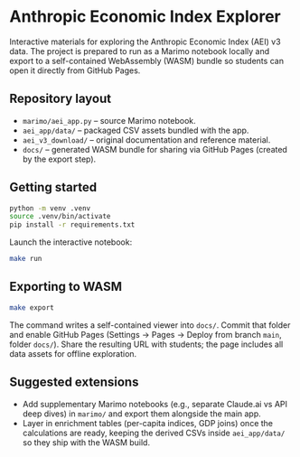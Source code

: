 # Anthropic Economic Index Explorer

Interactive materials for exploring the Anthropic Economic Index (AEI) v3 data. The project is prepared to run as a Marimo notebook locally and export to a self-contained WebAssembly (WASM) bundle so students can open it directly from GitHub Pages.

## Repository layout

- `marimo/aei_app.py` – source Marimo notebook.
- `aei_app/data/` – packaged CSV assets bundled with the app.
- `aei_v3_download/` – original documentation and reference material.
- `docs/` – generated WASM bundle for sharing via GitHub Pages (created by the export step).

## Getting started

```bash
python -m venv .venv
source .venv/bin/activate
pip install -r requirements.txt
```

Launch the interactive notebook:

```bash
make run
```

## Exporting to WASM

```bash
make export
```

The command writes a self-contained viewer into `docs/`. Commit that folder and enable GitHub Pages (Settings → Pages → Deploy from branch `main`, folder `docs/`). Share the resulting URL with students; the page includes all data assets for offline exploration.

## Suggested extensions

- Add supplementary Marimo notebooks (e.g., separate Claude.ai vs API deep dives) in `marimo/` and export them alongside the main app.
- Layer in enrichment tables (per-capita indices, GDP joins) once the calculations are ready, keeping the derived CSVs inside `aei_app/data/` so they ship with the WASM build.
